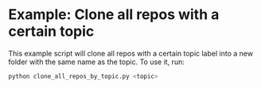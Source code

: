 # Example: Clone all repos with a certain topic

This example script will clone all repos with a certain topic label into a new
folder with the same name as the topic. To use it, run:

```bash
python clone_all_repos_by_topic.py <topic>
```
